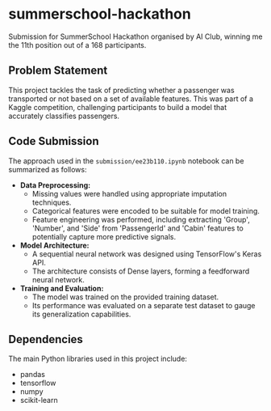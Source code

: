# summerschool-hackathon
Submission for SummerSchool Hackathon organised by AI Club, winning me the 11th position out of a 168 participants.

## Problem Statement
This project tackles the task of predicting whether a passenger was transported or not based on a set of available features. This was part of a Kaggle competition, challenging participants to build a model that accurately classifies passengers.

## Code Submission
The approach used in the `submission/ee23b110.ipynb` notebook can be summarized as follows:

- **Data Preprocessing:**
    - Missing values were handled using appropriate imputation techniques.
    - Categorical features were encoded to be suitable for model training.
    - Feature engineering was performed, including extracting 'Group', 'Number', and 'Side' from 'PassengerId' and 'Cabin' features to potentially capture more predictive signals.
- **Model Architecture:**
    - A sequential neural network was designed using TensorFlow's Keras API.
    - The architecture consists of Dense layers, forming a feedforward neural network.
- **Training and Evaluation:**
    - The model was trained on the provided training dataset.
    - Its performance was evaluated on a separate test dataset to gauge its generalization capabilities.

## Dependencies
The main Python libraries used in this project include:
- pandas
- tensorflow
- numpy
- scikit-learn
